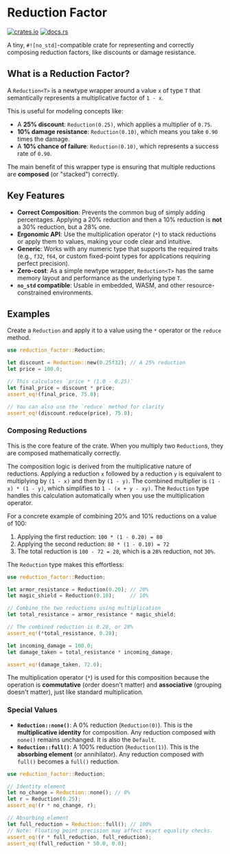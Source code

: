 # Reduction Factor

[![crates.io](https://img.shields.io/crates/v/reduction-factor.svg)](https://crates.io/crates/reduction-factor)
[![docs.rs](https://docs.rs/reduction-factor/badge.svg)](https://docs.rs/reduction-factor)

A tiny, `#![no_std]`-compatible crate for representing and correctly composing reduction factors, like discounts or damage resistance.

## What is a Reduction Factor?

A `Reduction<T>` is a newtype wrapper around a value `x` of type `T` that semantically represents a multiplicative factor of `1 - x`.

This is useful for modeling concepts like:

- A **25% discount**: `Reduction(0.25)`, which applies a multiplier of `0.75`.
- **10% damage resistance**: `Reduction(0.10)`, which means you take `0.90` times the damage.
- A **10% chance of failure**: `Reduction(0.10)`, which represents a success rate of `0.90`.

The main benefit of this wrapper type is ensuring that multiple reductions are **composed** (or "stacked") correctly.

## Key Features

- **Correct Composition**: Prevents the common bug of simply adding percentages. Applying a 20% reduction and then a 10% reduction is **not** a 30% reduction, but a 28% one.
- **Ergonomic API**: Use the multiplication operator (`*`) to stack reductions or apply them to values, making your code clear and intuitive.
- **Generic**: Works with any numeric type that supports the required traits (e.g., `f32`, `f64`, or custom fixed-point types for applications requiring perfect precision).
- **Zero-cost**: As a simple newtype wrapper, `Reduction<T>` has the same memory layout and performance as the underlying type `T`.
- **`no_std` compatible**: Usable in embedded, WASM, and other resource-constrained environments.

## Examples

Create a `Reduction` and apply it to a value using the `*` operator or the `reduce` method.

```rust
use reduction_factor::Reduction;

let discount = Reduction::new(0.25f32); // A 25% reduction
let price = 100.0;

// This calculates `price * (1.0 - 0.25)`
let final_price = discount * price;
assert_eq!(final_price, 75.0);

// You can also use the `reduce` method for clarity
assert_eq!(discount.reduce(price), 75.0);
```

### Composing Reductions

This is the core feature of the crate. When you multiply two `Reduction`s, they are composed mathematically correctly.

The composition logic is derived from the multiplicative nature of reductions. Applying a reduction `x` followed by a reduction `y` is equivalent to multiplying by `(1 - x)` and then by `(1 - y)`. The combined multiplier is `(1 - x) * (1 - y)`, which simplifies to `1 - (x + y - xy)`. The `Reduction` type handles this calculation automatically when you use the multiplication operator.

For a concrete example of combining 20% and 10% reductions on a value of 100:

1. Applying the first reduction: `100 * (1 - 0.20) = 80`
2. Applying the second reduction: `80 * (1 - 0.10) = 72`
3. The total reduction is `100 - 72 = 28`, which is a `28%` reduction, not `30%`.

The `Reduction` type makes this effortless:

```rust
use reduction_factor::Reduction;

let armor_resistance = Reduction(0.20); // 20%
let magic_shield = Reduction(0.10);     // 10%

// Combine the two reductions using multiplication
let total_resistance = armor_resistance * magic_shield;

// The combined reduction is 0.28, or 28%
assert_eq!(*total_resistance, 0.28);

let incoming_damage = 100.0;
let damage_taken = total_resistance * incoming_damage;

assert_eq!(damage_taken, 72.0);
```

The multiplication operator (`*`) is used for this composition because the operation is **commutative** (order doesn't matter) and **associative** (grouping doesn't matter), just like standard multiplication.

### Special Values

- **`Reduction::none()`**: A 0% reduction (`Reduction(0)`). This is the **multiplicative identity** for composition. Any reduction composed with `none()` remains unchanged. It is also the `Default`.
- **`Reduction::full()`**: A 100% reduction (`Reduction(1)`). This is the **absorbing element** (or annihilator). Any reduction composed with `full()` becomes a `full()` reduction.

```rust
use reduction_factor::Reduction;

// Identity element
let no_change = Reduction::none(); // 0%
let r = Reduction(0.25);
assert_eq!(r * no_change, r);

// Absorbing element
let full_reduction = Reduction::full(); // 100%
// Note: Floating point precision may affect exact equality checks.
assert_eq!(r * full_reduction, full_reduction);
assert_eq!(full_reduction * 50.0, 0.0);
```
